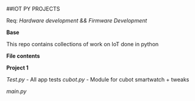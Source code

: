 ##IOT PY PROJECTS

Req:
*Hardware development && Firmware Development*

**Base**

This repo contains collections of work on IoT done in python


**File contents**

**Project 1**

*Test.py* - All app tests 
*cubot.py* - Module for cubot smartwatch + tweaks

*main.py*

